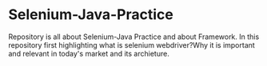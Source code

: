 # Selenium-Java-Practice
Repository is all about Selenium-Java Practice and about Framework.
In this repository first highlighting what is selenium webdriver?Why it is important and relevant in today's market and its archieture.
